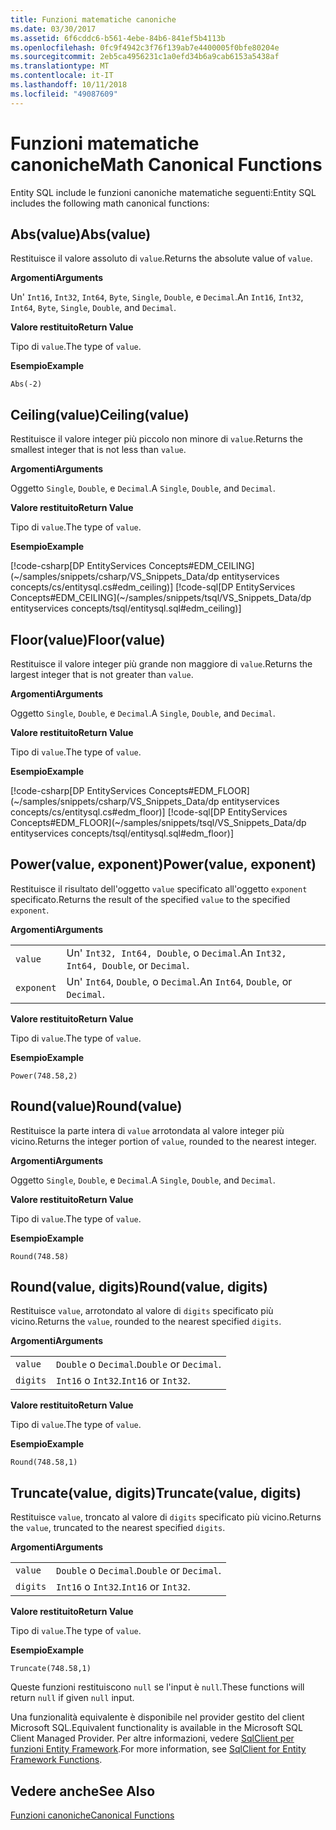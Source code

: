 ```yaml
---
title: Funzioni matematiche canoniche
ms.date: 03/30/2017
ms.assetid: 6f6cddc6-b561-4ebe-84b6-841ef5b4113b
ms.openlocfilehash: 0fc9f4942c3f76f139ab7e4400005f0bfe80204e
ms.sourcegitcommit: 2eb5ca4956231c1a0efd34b6a9cab6153a5438af
ms.translationtype: MT
ms.contentlocale: it-IT
ms.lasthandoff: 10/11/2018
ms.locfileid: "49087609"
---
```

# <a name="math-canonical-functions"></a><span data-ttu-id="9091d-102">Funzioni matematiche canoniche</span><span class="sxs-lookup"><span data-stu-id="9091d-102">Math Canonical Functions</span></span>

<span data-ttu-id="9091d-103">Entity SQL include le funzioni canoniche matematiche seguenti:</span><span class="sxs-lookup"><span data-stu-id="9091d-103">Entity SQL includes the following math canonical functions:</span></span>
  
## <a name="absvalue"></a><span data-ttu-id="9091d-104">Abs(value)</span><span class="sxs-lookup"><span data-stu-id="9091d-104">Abs(value)</span></span>

<span data-ttu-id="9091d-105">Restituisce il valore assoluto di `value`.</span><span class="sxs-lookup"><span data-stu-id="9091d-105">Returns the absolute value of `value`.</span></span>

<span data-ttu-id="9091d-106">**Argomenti**</span><span class="sxs-lookup"><span data-stu-id="9091d-106">**Arguments**</span></span>

<span data-ttu-id="9091d-107">Un' `Int16`, `Int32`, `Int64`, `Byte`, `Single`, `Double`, e `Decimal`.</span><span class="sxs-lookup"><span data-stu-id="9091d-107">An `Int16`, `Int32`, `Int64`, `Byte`, `Single`, `Double`, and `Decimal`.</span></span>

<span data-ttu-id="9091d-108">**Valore restituito**</span><span class="sxs-lookup"><span data-stu-id="9091d-108">**Return Value**</span></span>

<span data-ttu-id="9091d-109">Tipo di `value`.</span><span class="sxs-lookup"><span data-stu-id="9091d-109">The type of `value`.</span></span>

<span data-ttu-id="9091d-110">**Esempio**</span><span class="sxs-lookup"><span data-stu-id="9091d-110">**Example**</span></span>

`Abs(-2)`

## <a name="ceilingvalue"></a><span data-ttu-id="9091d-111">Ceiling(value)</span><span class="sxs-lookup"><span data-stu-id="9091d-111">Ceiling(value)</span></span>

<span data-ttu-id="9091d-112">Restituisce il valore integer più piccolo non minore di `value`.</span><span class="sxs-lookup"><span data-stu-id="9091d-112">Returns the smallest integer that is not less than `value`.</span></span>

<span data-ttu-id="9091d-113">**Argomenti**</span><span class="sxs-lookup"><span data-stu-id="9091d-113">**Arguments**</span></span>

<span data-ttu-id="9091d-114">Oggetto `Single`, `Double`, e `Decimal`.</span><span class="sxs-lookup"><span data-stu-id="9091d-114">A `Single`, `Double`, and `Decimal`.</span></span>

<span data-ttu-id="9091d-115">**Valore restituito**</span><span class="sxs-lookup"><span data-stu-id="9091d-115">**Return Value**</span></span>

<span data-ttu-id="9091d-116">Tipo di `value`.</span><span class="sxs-lookup"><span data-stu-id="9091d-116">The type of `value`.</span></span>

<span data-ttu-id="9091d-117">**Esempio**</span><span class="sxs-lookup"><span data-stu-id="9091d-117">**Example**</span></span>

[!code-csharp[DP EntityServices Concepts#EDM_CEILING](~/samples/snippets/csharp/VS_Snippets_Data/dp entityservices concepts/cs/entitysql.cs#edm_ceiling)]
[!code-sql[DP EntityServices Concepts#EDM_CEILING](~/samples/snippets/tsql/VS_Snippets_Data/dp entityservices concepts/tsql/entitysql.sql#edm_ceiling)]

## <a name="floorvalue"></a><span data-ttu-id="9091d-118">Floor(value)</span><span class="sxs-lookup"><span data-stu-id="9091d-118">Floor(value)</span></span>

<span data-ttu-id="9091d-119">Restituisce il valore integer più grande non maggiore di `value`.</span><span class="sxs-lookup"><span data-stu-id="9091d-119">Returns the largest integer that is not greater than `value`.</span></span>

<span data-ttu-id="9091d-120">**Argomenti**</span><span class="sxs-lookup"><span data-stu-id="9091d-120">**Arguments**</span></span>

<span data-ttu-id="9091d-121">Oggetto `Single`, `Double`, e `Decimal`.</span><span class="sxs-lookup"><span data-stu-id="9091d-121">A `Single`, `Double`, and `Decimal`.</span></span>

<span data-ttu-id="9091d-122">**Valore restituito**</span><span class="sxs-lookup"><span data-stu-id="9091d-122">**Return Value**</span></span>

<span data-ttu-id="9091d-123">Tipo di `value`.</span><span class="sxs-lookup"><span data-stu-id="9091d-123">The type of `value`.</span></span>

<span data-ttu-id="9091d-124">**Esempio**</span><span class="sxs-lookup"><span data-stu-id="9091d-124">**Example**</span></span>

[!code-csharp[DP EntityServices Concepts#EDM_FLOOR](~/samples/snippets/csharp/VS_Snippets_Data/dp entityservices concepts/cs/entitysql.cs#edm_floor)]
[!code-sql[DP EntityServices Concepts#EDM_FLOOR](~/samples/snippets/tsql/VS_Snippets_Data/dp entityservices concepts/tsql/entitysql.sql#edm_floor)]

## <a name="powervalue-exponent"></a><span data-ttu-id="9091d-125">Power(value, exponent)</span><span class="sxs-lookup"><span data-stu-id="9091d-125">Power(value, exponent)</span></span>

<span data-ttu-id="9091d-126">Restituisce il risultato dell'oggetto `value` specificato all'oggetto `exponent` specificato.</span><span class="sxs-lookup"><span data-stu-id="9091d-126">Returns the result of the specified `value` to the specified `exponent`.</span></span>

<span data-ttu-id="9091d-127">**Argomenti**</span><span class="sxs-lookup"><span data-stu-id="9091d-127">**Arguments**</span></span>

|  |  |
|--|--|
|`value` | <span data-ttu-id="9091d-128">Un' `Int32, Int64, Double`, o `Decimal`.</span><span class="sxs-lookup"><span data-stu-id="9091d-128">An `Int32, Int64, Double`, or `Decimal`.</span></span> |
|`exponent` | <span data-ttu-id="9091d-129">Un' `Int64`, `Double`, o `Decimal`.</span><span class="sxs-lookup"><span data-stu-id="9091d-129">An `Int64`, `Double`, or `Decimal`.</span></span> |

<span data-ttu-id="9091d-130">**Valore restituito**</span><span class="sxs-lookup"><span data-stu-id="9091d-130">**Return Value**</span></span>

<span data-ttu-id="9091d-131">Tipo di `value`.</span><span class="sxs-lookup"><span data-stu-id="9091d-131">The type of `value`.</span></span>

<span data-ttu-id="9091d-132">**Esempio**</span><span class="sxs-lookup"><span data-stu-id="9091d-132">**Example**</span></span>

`Power(748.58,2)`

## <a name="roundvalue"></a><span data-ttu-id="9091d-133">Round(value)</span><span class="sxs-lookup"><span data-stu-id="9091d-133">Round(value)</span></span>

<span data-ttu-id="9091d-134">Restituisce la parte intera di `value` arrotondata al valore integer più vicino.</span><span class="sxs-lookup"><span data-stu-id="9091d-134">Returns the integer portion of `value`, rounded to the nearest integer.</span></span>

<span data-ttu-id="9091d-135">**Argomenti**</span><span class="sxs-lookup"><span data-stu-id="9091d-135">**Arguments**</span></span>

<span data-ttu-id="9091d-136">Oggetto `Single`, `Double`, e `Decimal`.</span><span class="sxs-lookup"><span data-stu-id="9091d-136">A `Single`, `Double`, and `Decimal`.</span></span>

<span data-ttu-id="9091d-137">**Valore restituito**</span><span class="sxs-lookup"><span data-stu-id="9091d-137">**Return Value**</span></span>

<span data-ttu-id="9091d-138">Tipo di `value`.</span><span class="sxs-lookup"><span data-stu-id="9091d-138">The type of `value`.</span></span>

<span data-ttu-id="9091d-139">**Esempio**</span><span class="sxs-lookup"><span data-stu-id="9091d-139">**Example**</span></span>

`Round(748.58)`

## <a name="roundvalue-digits"></a><span data-ttu-id="9091d-140">Round(value, digits)</span><span class="sxs-lookup"><span data-stu-id="9091d-140">Round(value, digits)</span></span>

<span data-ttu-id="9091d-141">Restituisce `value`, arrotondato al valore di `digits` specificato più vicino.</span><span class="sxs-lookup"><span data-stu-id="9091d-141">Returns the `value`, rounded to the nearest specified `digits`.</span></span>

<span data-ttu-id="9091d-142">**Argomenti**</span><span class="sxs-lookup"><span data-stu-id="9091d-142">**Arguments**</span></span>

|  |  |
|--|--|
|`value`|<span data-ttu-id="9091d-143">`Double` o `Decimal`.</span><span class="sxs-lookup"><span data-stu-id="9091d-143">`Double` or `Decimal`.</span></span>|
|`digits`|<span data-ttu-id="9091d-144">`Int16` o `Int32`.</span><span class="sxs-lookup"><span data-stu-id="9091d-144">`Int16` or `Int32`.</span></span>|

<span data-ttu-id="9091d-145">**Valore restituito**</span><span class="sxs-lookup"><span data-stu-id="9091d-145">**Return Value**</span></span>

<span data-ttu-id="9091d-146">Tipo di `value`.</span><span class="sxs-lookup"><span data-stu-id="9091d-146">The type of `value`.</span></span>

<span data-ttu-id="9091d-147">**Esempio**</span><span class="sxs-lookup"><span data-stu-id="9091d-147">**Example**</span></span>

`Round(748.58,1)`

## <a name="truncatevalue-digits"></a><span data-ttu-id="9091d-148">Truncate(value, digits)</span><span class="sxs-lookup"><span data-stu-id="9091d-148">Truncate(value, digits)</span></span>

<span data-ttu-id="9091d-149">Restituisce `value`, troncato al valore di `digits` specificato più vicino.</span><span class="sxs-lookup"><span data-stu-id="9091d-149">Returns the `value`, truncated to the nearest specified `digits`.</span></span>

<span data-ttu-id="9091d-150">**Argomenti**</span><span class="sxs-lookup"><span data-stu-id="9091d-150">**Arguments**</span></span>

|  |  |
|--|--|
|`value`|<span data-ttu-id="9091d-151">`Double` o `Decimal`.</span><span class="sxs-lookup"><span data-stu-id="9091d-151">`Double` or `Decimal`.</span></span>|
|`digits`|<span data-ttu-id="9091d-152">`Int16` o `Int32`.</span><span class="sxs-lookup"><span data-stu-id="9091d-152">`Int16` or `Int32`.</span></span>|

<span data-ttu-id="9091d-153">**Valore restituito**</span><span class="sxs-lookup"><span data-stu-id="9091d-153">**Return Value**</span></span>

<span data-ttu-id="9091d-154">Tipo di `value`.</span><span class="sxs-lookup"><span data-stu-id="9091d-154">The type of `value`.</span></span>

<span data-ttu-id="9091d-155">**Esempio**</span><span class="sxs-lookup"><span data-stu-id="9091d-155">**Example**</span></span>

`Truncate(748.58,1)`  
  
 <span data-ttu-id="9091d-156">Queste funzioni restituiscono `null` se l'input è `null`.</span><span class="sxs-lookup"><span data-stu-id="9091d-156">These functions will return `null` if given `null` input.</span></span>  
  
 <span data-ttu-id="9091d-157">Una funzionalità equivalente è disponibile nel provider gestito del client Microsoft SQL.</span><span class="sxs-lookup"><span data-stu-id="9091d-157">Equivalent functionality is available in the Microsoft SQL Client Managed Provider.</span></span> <span data-ttu-id="9091d-158">Per altre informazioni, vedere [SqlClient per funzioni Entity Framework](../../../../../../docs/framework/data/adonet/ef/sqlclient-for-ef-functions.md).</span><span class="sxs-lookup"><span data-stu-id="9091d-158">For more information, see [SqlClient for Entity Framework Functions](../../../../../../docs/framework/data/adonet/ef/sqlclient-for-ef-functions.md).</span></span>  
  
## <a name="see-also"></a><span data-ttu-id="9091d-159">Vedere anche</span><span class="sxs-lookup"><span data-stu-id="9091d-159">See Also</span></span>  
 [<span data-ttu-id="9091d-160">Funzioni canoniche</span><span class="sxs-lookup"><span data-stu-id="9091d-160">Canonical Functions</span></span>](../../../../../../docs/framework/data/adonet/ef/language-reference/canonical-functions.md)
